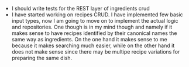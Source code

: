 - I should write tests for the REST layer of ingredients crud
- I have started working on recipes CRUD. I have implemented few basic input types, now I am going to move on
  to implement the actual logic and repositories. One though is in my mind though and namely if it makes sense to have
  recipes identified by their canonical names the same way as ingredients. On the one hand it makes sense to me because
  it makes searching much easier, while on the other hand it does not make sense since there may be multipe recipe 
  variations for preparing the same dish.